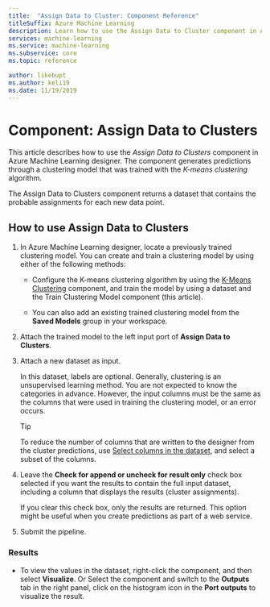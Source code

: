```yaml
---
title:  "Assign Data to Cluster: Component Reference"
titleSuffix: Azure Machine Learning
description: Learn how to use the Assign Data to Cluster component in Azure Machine Learning to score clustering model.  
services: machine-learning
ms.service: machine-learning
ms.subservice: core
ms.topic: reference

author: likebupt
ms.author: keli19
ms.date: 11/19/2019
---
```

# Component: Assign Data to Clusters

This article describes how to use the *Assign Data to Clusters* component in Azure Machine Learning designer. The component generates predictions through a clustering model that was trained with the *K-means clustering* algorithm.

The Assign Data to Clusters component returns a dataset that contains the probable assignments for each new data point. 

## How to use Assign Data to Clusters
  
1. In Azure Machine Learning designer, locate a previously trained clustering model. You can create and train a clustering model by using either of the following methods:  
  
    - Configure the K-means clustering algorithm by using the [K-Means Clustering](k-means-clustering.md) component, and train the model by using a dataset and the Train Clustering Model component (this article).  
  
    - You can also add an existing trained clustering model from the **Saved Models** group in your workspace.

2. Attach the trained model to the left input port of **Assign Data to Clusters**.  

3. Attach a new dataset as input. 

   In this dataset, labels are optional. Generally, clustering is an unsupervised learning method. You are not expected to know the categories in advance. However, the input columns must be the same as the columns that were used in training the clustering model, or an error occurs.

    > [!TIP]
    > To reduce the number of columns that are written to the designer from the cluster predictions, use [Select columns in the dataset](select-columns-in-dataset.md), and select a subset of the columns. 
    
4. Leave the **Check for append or uncheck for result only** check box selected if you want the results to contain the full input dataset, including a column that displays the results (cluster assignments).
  
    If you clear this check box, only the results are returned. This option might be useful when you create predictions as part of a web service.
  
5.  Submit the pipeline.  
  
### Results

+  To view the values in the dataset, right-click the component, and then select **Visualize**. Or Select the component and switch to the **Outputs** tab in the right panel, click on the histogram icon in the **Port outputs** to visualize the result.
